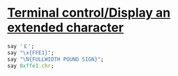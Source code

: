 [1]: http://rosettacode.org/wiki/Terminal_control/Display_an_extended_character

# [Terminal control/Display an extended character][1]

```ruby
say '￡';
say "\x{FFE1}";
say "\N{FULLWIDTH POUND SIGN}";
say 0xffe1.chr;
```